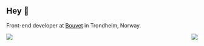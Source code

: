 ## Hey 👋

Front-end developer at [Bouvet](https://www.bouvet.no/) in Trondheim, Norway.


<img align="left" src="https://github-readme-stats.vercel.app/api?username=dre90&count_private=true&show_icons=true&hide=stars,issues">

<img align='right' src="https://github-readme-stats.vercel.app/api/top-langs/?username=dre90">
